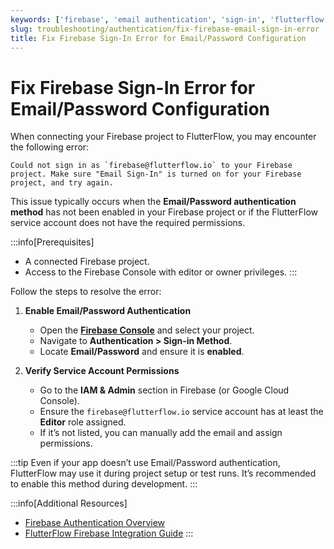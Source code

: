 ```yaml
---
keywords: ['firebase', 'email authentication', 'sign-in', 'flutterflow', 'error']
slug: troubleshooting/authentication/fix-firebase-email-sign-in-error
title: Fix Firebase Sign-In Error for Email/Password Configuration
---
```


# Fix Firebase Sign-In Error for Email/Password Configuration

When connecting your Firebase project to FlutterFlow, you may encounter the following error:

   ```text
   Could not sign in as `firebase@flutterflow.io` to your Firebase project. Make sure "Email Sign-In" is turned on for your Firebase project, and try again.
   ```

   This issue typically occurs when the **Email/Password authentication method** has not been enabled in your Firebase project or if the FlutterFlow service account does not have the required permissions.

:::info[Prerequisites]
- A connected Firebase project.
- Access to the Firebase Console with editor or owner privileges.
:::


Follow the steps to resolve the error:
1. **Enable Email/Password Authentication**
   - Open the **[Firebase Console](https://console.firebase.google.com)** and select your project.
   - Navigate to **Authentication > Sign-in Method**.
   - Locate **Email/Password** and ensure it is **enabled**.

2. **Verify Service Account Permissions**
   - Go to the **IAM & Admin** section in Firebase (or Google Cloud Console).
   - Ensure the `firebase@flutterflow.io` service account has at least the **Editor** role assigned.
   - If it’s not listed, you can manually add the email and assign permissions.

:::tip
Even if your app doesn’t use Email/Password authentication, FlutterFlow may use it during project setup or test runs. It’s recommended to enable this method during development.
:::

:::info[Additional Resources]
- [Firebase Authentication Overview](https://firebase.google.com/docs/auth)
- [FlutterFlow Firebase Integration Guide](/integrations/firebase/overview)
:::